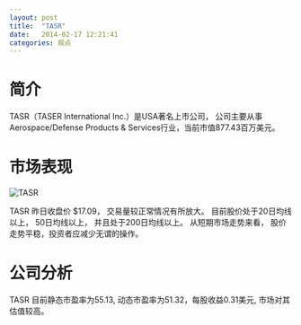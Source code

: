 ```yaml
---
layout: post
title:  "TASR"
date:   2014-02-17 12:21:41
categories: 观点
---
```


# 简介
TASR（TASER International Inc.）是USA著名上市公司，
公司主要从事Aerospace/Defense Products & Services行业，当前市值877.43百万美元。

# 市场表现

![TASR](http://finviz.com/chart.ashx?t=TASR&ty=c&ta=1&p=d&s=l)

TASR 昨日收盘价 $17.09，
交易量较正常情况有所放大。
目前股价处于20日均线以上，
50日均线以上，
并且处于200日均线以上。
从短期市场走势来看，
股价走势平稳，投资者应减少无谓的操作。

# 公司分析
TASR 目前静态市盈率为55.13, 动态市盈率为51.32，每股收益0.31美元,
市场对其估值较高。
